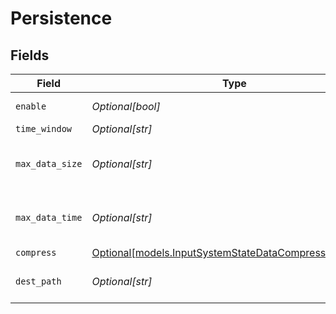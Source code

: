 # Persistence


## Fields

| Field                                                                                                                | Type                                                                                                                 | Required                                                                                                             | Description                                                                                                          |
| -------------------------------------------------------------------------------------------------------------------- | -------------------------------------------------------------------------------------------------------------------- | -------------------------------------------------------------------------------------------------------------------- | -------------------------------------------------------------------------------------------------------------------- |
| `enable`                                                                                                             | *Optional[bool]*                                                                                                     | :heavy_minus_sign:                                                                                                   | Spool metrics to disk for Cribl Edge and Search                                                                      |
| `time_window`                                                                                                        | *Optional[str]*                                                                                                      | :heavy_minus_sign:                                                                                                   | Time span for each file bucket                                                                                       |
| `max_data_size`                                                                                                      | *Optional[str]*                                                                                                      | :heavy_minus_sign:                                                                                                   | Maximum disk space allowed to be consumed (examples: 420MB, 4GB). When limit is reached, older data will be deleted. |
| `max_data_time`                                                                                                      | *Optional[str]*                                                                                                      | :heavy_minus_sign:                                                                                                   | Maximum amount of time to retain data (examples: 2h, 4d). When limit is reached, older data will be deleted.         |
| `compress`                                                                                                           | [Optional[models.InputSystemStateDataCompressionFormat]](../models/inputsystemstatedatacompressionformat.md)         | :heavy_minus_sign:                                                                                                   | N/A                                                                                                                  |
| `dest_path`                                                                                                          | *Optional[str]*                                                                                                      | :heavy_minus_sign:                                                                                                   | Path to use to write metrics. Defaults to $CRIBL_HOME/state/system_state                                             |